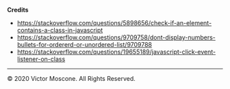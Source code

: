 **Credits** 

* https://stackoverflow.com/questions/5898656/check-if-an-element-contains-a-class-in-javascript
* https://stackoverflow.com/questions/9709758/dont-display-numbers-bullets-for-ordererd-or-unordered-list/9709788
* https://stackoverflow.com/questions/19655189/javascript-click-event-listener-on-class

- - -
© 2020 Victor Moscone. All Rights Reserved.